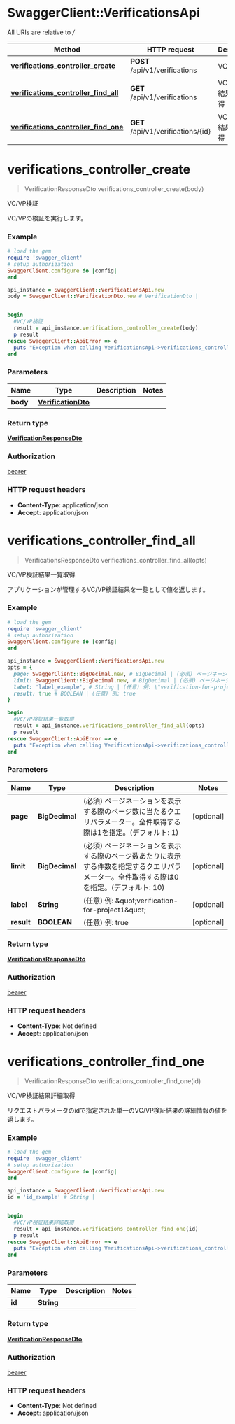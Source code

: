 # SwaggerClient::VerificationsApi

All URIs are relative to */*

Method | HTTP request | Description
------------- | ------------- | -------------
[**verifications_controller_create**](VerificationsApi.md#verifications_controller_create) | **POST** /api/v1/verifications | VC/VP検証
[**verifications_controller_find_all**](VerificationsApi.md#verifications_controller_find_all) | **GET** /api/v1/verifications | VC/VP検証結果一覧取得
[**verifications_controller_find_one**](VerificationsApi.md#verifications_controller_find_one) | **GET** /api/v1/verifications/{id} | VC/VP検証結果詳細取得

# **verifications_controller_create**
> VerificationResponseDto verifications_controller_create(body)

VC/VP検証

VC/VPの検証を実行します。

### Example
```ruby
# load the gem
require 'swagger_client'
# setup authorization
SwaggerClient.configure do |config|
end

api_instance = SwaggerClient::VerificationsApi.new
body = SwaggerClient::VerificationDto.new # VerificationDto | 


begin
  #VC/VP検証
  result = api_instance.verifications_controller_create(body)
  p result
rescue SwaggerClient::ApiError => e
  puts "Exception when calling VerificationsApi->verifications_controller_create: #{e}"
end
```

### Parameters

Name | Type | Description  | Notes
------------- | ------------- | ------------- | -------------
 **body** | [**VerificationDto**](VerificationDto.md)|  | 

### Return type

[**VerificationResponseDto**](VerificationResponseDto.md)

### Authorization

[bearer](../README.md#bearer)

### HTTP request headers

 - **Content-Type**: application/json
 - **Accept**: application/json



# **verifications_controller_find_all**
> VerificationsResponseDto verifications_controller_find_all(opts)

VC/VP検証結果一覧取得

アプリケーションが管理するVC/VP検証結果を一覧として値を返します。

### Example
```ruby
# load the gem
require 'swagger_client'
# setup authorization
SwaggerClient.configure do |config|
end

api_instance = SwaggerClient::VerificationsApi.new
opts = { 
  page: SwaggerClient::BigDecimal.new, # BigDecimal | (必須) ページネーションを表示する際のページ数に当たるクエリパラメーター。全件取得する際は1を指定。(デフォルト: 1)
  limit: SwaggerClient::BigDecimal.new, # BigDecimal | (必須) ページネーションを表示する際のページ数あたりに表示する件数を指定するクエリパラメーター。全件取得する際は0を指定。(デフォルト: 10)
  label: 'label_example', # String | (任意) 例: \"verification-for-project1\"
  result: true # BOOLEAN | (任意) 例: true
}

begin
  #VC/VP検証結果一覧取得
  result = api_instance.verifications_controller_find_all(opts)
  p result
rescue SwaggerClient::ApiError => e
  puts "Exception when calling VerificationsApi->verifications_controller_find_all: #{e}"
end
```

### Parameters

Name | Type | Description  | Notes
------------- | ------------- | ------------- | -------------
 **page** | **BigDecimal**| (必須) ページネーションを表示する際のページ数に当たるクエリパラメーター。全件取得する際は1を指定。(デフォルト: 1) | [optional] 
 **limit** | **BigDecimal**| (必須) ページネーションを表示する際のページ数あたりに表示する件数を指定するクエリパラメーター。全件取得する際は0を指定。(デフォルト: 10) | [optional] 
 **label** | **String**| (任意) 例: \&quot;verification-for-project1\&quot; | [optional] 
 **result** | **BOOLEAN**| (任意) 例: true | [optional] 

### Return type

[**VerificationsResponseDto**](VerificationsResponseDto.md)

### Authorization

[bearer](../README.md#bearer)

### HTTP request headers

 - **Content-Type**: Not defined
 - **Accept**: application/json



# **verifications_controller_find_one**
> VerificationResponseDto verifications_controller_find_one(id)

VC/VP検証結果詳細取得

リクエストパラメータのidで指定された単一のVC/VP検証結果の詳細情報の値を返します。

### Example
```ruby
# load the gem
require 'swagger_client'
# setup authorization
SwaggerClient.configure do |config|
end

api_instance = SwaggerClient::VerificationsApi.new
id = 'id_example' # String | 


begin
  #VC/VP検証結果詳細取得
  result = api_instance.verifications_controller_find_one(id)
  p result
rescue SwaggerClient::ApiError => e
  puts "Exception when calling VerificationsApi->verifications_controller_find_one: #{e}"
end
```

### Parameters

Name | Type | Description  | Notes
------------- | ------------- | ------------- | -------------
 **id** | **String**|  | 

### Return type

[**VerificationResponseDto**](VerificationResponseDto.md)

### Authorization

[bearer](../README.md#bearer)

### HTTP request headers

 - **Content-Type**: Not defined
 - **Accept**: application/json



